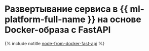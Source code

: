 # Развертывание сервиса в {{ ml-platform-full-name }} на основе Docker-образа с FastAPI

{% include notitle [node-from-docker-fast-api](../../_tutorials/ml-ai/node-from-docker-fast-api.md) %}